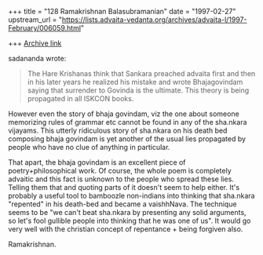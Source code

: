 +++
title = "128 Ramakrishnan Balasubramanian"
date = "1997-02-27"
upstream_url = "https://lists.advaita-vedanta.org/archives/advaita-l/1997-February/006059.html"

+++
[Archive link](https://lists.advaita-vedanta.org/archives/advaita-l/1997-February/006059.html)

sadananda wrote:

> The Hare Krishanas think that Sankara preached advaita first and then in
> his later years he realized his mistake and wrote Bhajagovindam saying that
> surrender to Govinda is the ultimate.  This theory is being propagated in
> all ISKCON books.

However even the story of bhaja govindam, viz the one about someone memorizing
rules of grammar etc cannot be found in any of the sha.nkara vijayams. This
utterly ridiculous story of sha.nkara on his death bed composing bhaja govindam
is yet another of the usual lies propagated by people who have no clue of
anything in particular.

That apart, the bhaja govindam is an excellent piece of poetry+philosophical
work. Of course, the whole poem is completely advaitic and this fact is unknown
to the people who spread these lies. Telling them that and quoting parts of it
doesn't seem to help either. It's probably a useful tool to bamboozle
non-indians into thinking that sha.nkara "repented" in his death-bed and became
a vaishhNava. The technique seems to be "we can't beat sha.nkara by presenting
any solid arguments, so let's fool gullible people into thinking that he was
one of us". It would go very well with the christian concept of repentance +
being forgiven also.

Ramakrishnan.

